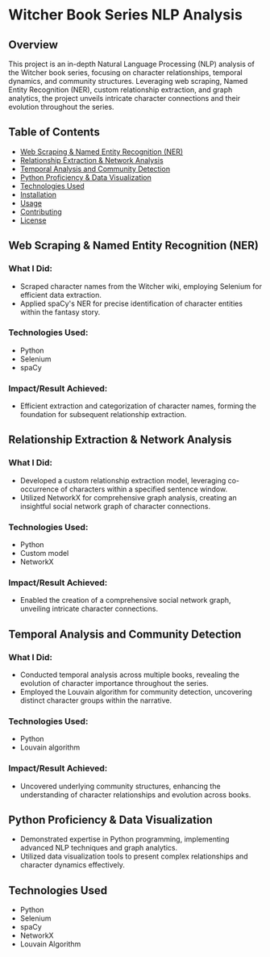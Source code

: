 # Witcher Book Series NLP Analysis

## Overview

This project is an in-depth Natural Language Processing (NLP) analysis of the Witcher book series, focusing on character relationships, temporal dynamics, and community structures. Leveraging web scraping, Named Entity Recognition (NER), custom relationship extraction, and graph analytics, the project unveils intricate character connections and their evolution throughout the series.

## Table of Contents

- [Web Scraping & Named Entity Recognition (NER)](#web-scraping--named-entity-recognition-ner)
- [Relationship Extraction & Network Analysis](#relationship-extraction--network-analysis)
- [Temporal Analysis and Community Detection](#temporal-analysis-and-community-detection)
- [Python Proficiency & Data Visualization](#python-proficiency--data-visualization)
- [Technologies Used](#technologies-used)
- [Installation](#installation)
- [Usage](#usage)
- [Contributing](#contributing)
- [License](#license)

## Web Scraping & Named Entity Recognition (NER)

### What I Did:
- Scraped character names from the Witcher wiki, employing Selenium for efficient data extraction.
- Applied spaCy's NER for precise identification of character entities within the fantasy story.

### Technologies Used:
- Python
- Selenium
- spaCy

### Impact/Result Achieved:
- Efficient extraction and categorization of character names, forming the foundation for subsequent relationship extraction.

## Relationship Extraction & Network Analysis

### What I Did:
- Developed a custom relationship extraction model, leveraging co-occurrence of characters within a specified sentence window.
- Utilized NetworkX for comprehensive graph analysis, creating an insightful social network graph of character connections.

### Technologies Used:
- Python
- Custom model
- NetworkX

### Impact/Result Achieved:
- Enabled the creation of a comprehensive social network graph, unveiling intricate character connections.

## Temporal Analysis and Community Detection

### What I Did:
- Conducted temporal analysis across multiple books, revealing the evolution of character importance throughout the series.
- Employed the Louvain algorithm for community detection, uncovering distinct character groups within the narrative.

### Technologies Used:
- Python
- Louvain algorithm

### Impact/Result Achieved:
- Uncovered underlying community structures, enhancing the understanding of character relationships and evolution across books.

## Python Proficiency & Data Visualization

- Demonstrated expertise in Python programming, implementing advanced NLP techniques and graph analytics.
- Utilized data visualization tools to present complex relationships and character dynamics effectively.

## Technologies Used

- Python
- Selenium
- spaCy
- NetworkX
- Louvain Algorithm
